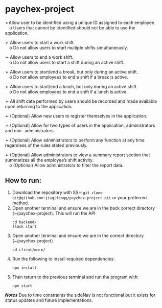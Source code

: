 # paychex-project
 
➢Allow user to be identified using a unique ID assigned to each employee.
<br />&emsp;o Users that cannot be identified should not be able to use the application.
 
➢ Allow users to start a work shift.
<br />&emsp;o Do not allow users to start multiple shifts simultaneously.
 
➢ Allow users to end a work shift.
<br />&emsp;o Do not allow users to start a shift during an active shift.
 
➢ Allow users to start/end a break, but only during an active shift.
<br />&emsp;o Do not allow employees to end a shift if a break is active.
 
➢ Allow users to start/end a lunch, but only during an active shift.
<br />&emsp;o Do not allow employees to end a shift if a lunch is active.
 
➢ All shift data performed by users should be recorded and made available upon returning to
the application.

➢ (Optional) Allow new users to register themselves in the application.

➢ (Optional) Allow for two types of users in the application; administrators and non-
administrators.

➢ (Optional) Allow administrators to perform any function at any time regardless of the rules
stated previously.

➢ (Optional) Allow administrators to view a summary report section that summarizes all the
employee’s shift activity.
<br />&emsp;o (Optional) Allow administrators to filter the report data.

## How to run:
1. Download the repository with SSH
   ```git clone git@github.com:jiaqifengg/paychex-project.git```
   or your preferred method.
2. Open another terminal and ensure we are in the back correct directory (~/paychex-project). This will run the API 
   ```
   cd backend/
   flask start
   ```
2. Open another terminal and ensure we are in the correct directory (~/paychex-project)
   ```
   cd client/main/
   ```
3. Run the following to install required dependencies:
   ```
   npm install
   ```
4. Then return to the previous terminal and run the program with:
   ```
   npm start
   ```

**_Notes_**
Due to time constraints the sideNav is not functional but it exists for status updates and future implementations.

